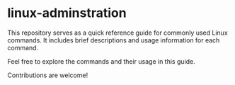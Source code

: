 ﻿# linux-adminstration

This repository serves as a quick reference guide for commonly used Linux commands. It includes brief descriptions and usage information for each command.

Feel free to explore the commands and their usage in this guide.

Contributions are welcome!
